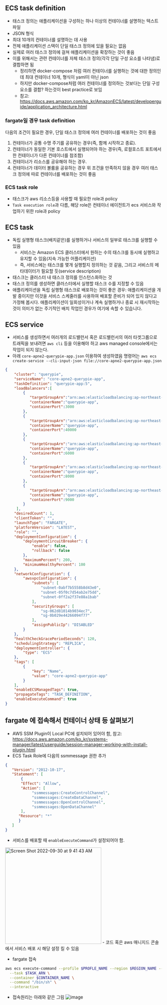 ## ECS task definition
- 태스크 정의는 애플리케이션을 구성하는 하나 이상의 컨테이너를 설명하는 텍스트 파일
- JSON 형식
- 최대 10개의 컨테이너를 설명하는 데 사용
- 전체 애플리케이션 스택이 단일 태스크 정의에 있을 필요는 없음
- 실제로 여러 태스크 정의에 걸쳐 애플리케이션을 확장하는 것이 좋음
- 이를 위해서는 관련 컨테이너를 자체 태스크 정의(각각 단일 구성 요소를 나타냄)로 결합하면 됨
  - 정리하면 docker-compose 처럼 여러 컨테이너를 실행하는 것에 대한 정의인데 최대 컨테이너 10개, 형식이 yaml이 아닌 json
  - 하지만 docker-compose처럼 여러 컨테이너를 정의하는 것보다는 단일 구성 요소를 결합? 하는것이 best practice로 보임
  - 참고: https://docs.aws.amazon.com/ko_kr/AmazonECS/latest/developerguide/application_architecture.html

### fargate일 경우 task definition
다음의 조건이 필요한 경우, 단일 태스크 정의에 여러 컨테이너를 배포하는 것이 좋음
1. 컨테이너가 공통 수명 주기를 공유하는 경우(즉, 함께 시작하고 종료).
2. 컨테이너가 동일한 기본 호스트에서 실행되어야 하는 경우(즉, 로컬호스트 포트에서 한 컨테이너가 다른 컨테이너를 참조함)
3. 컨테이너가 리소스를 공유해야 하는 경우.
4. 컨테이너가 데이터 볼륨을 공유하는 경우
위 조건을 만족하지 않을 경우 여러 태스크 정의에 따로 컨테이너를 배포하는 것이 좋음

### ECS task role
- 태스크가 aws 리소스등을 사용할 때 필요한 role과 policy
- `Task execution role`과 다름, 해당 role은 컨테이너 에이전트가 ecs 서비스와 작업하기 위한 role과 policy

## ECS task
- 독립 실행형 태스크(배치같은)를 실행하거나 서비스의 일부로 태스크를 실행할 수 있음
  - 서비스는 Amazon ECS 클러스터에서 원하는 수의 태스크를 동시에 실행하고 유지할 수 있음(지속 가능한 어플리케이션)
  - 즉, 서비스에는 태스크를 몇개 실행할지 정의하는 것 같음, 그리고 서비스의 메타데이터가 필요할 듯(service description)
- 태스크는 클러스터 내 태스크 정의를 인스턴스화하는 것
- 태스크 정의를 생성하면 클러스터에서 실행할 태스크 수를 지정할 수 있음
- 애플리케이션을 독립 실행형 태스크로 배포하는 것이 좋은 경우: 애플리케이션을 개발 중이지만 이것을 서비스 스케줄러를 사용하여 배포할 준비가 되어 있지 않다고 가정해 봅시다. 애플리케이션이 일회성이거나 계속 실행하거나 종료 시 재시작하는 것이 의미가 없는 주기적인 배치 작업인 경우가 여기에 속할 수 있습니다.

## ECS service
- 서비스를 생성하면서 여러개의 로드밸런서 혹은 로드밸런서의 여러 타겟그룹으로 트래픽을 보내려면 `aws cli` 등을 이용해야 하고 aws managed console에서는 작업이 되지 않는다.
- 아래 `core-apne2-querypie-app.json` 이용하여 생성하였음 명령어는 `aws ecs create-service --cli-input-json file://core-apne2-querypie-app.json`
```json
{
    "cluster": "querypie",
    "serviceName": "core-apne2-querypie-app",
    "taskDefinition": "querypie-app:5",
    "loadBalancers":[
        {  
           "targetGroupArn":"arn:aws:elasticloadbalancing:ap-northeast-2:433719637643:targetgroup/querypie-middleware-3000/c32247195202145d",
           "containerName":"querypie-app",
           "containerPort":3000
        },
        {  
           "targetGroupArn":"arn:aws:elasticloadbalancing:ap-northeast-2:433719637643:targetgroup/querypie-middleware-40000/4f20cc4926253364",
           "containerName":"querypie-app",
           "containerPort":40000
        },
        {  
           "targetGroupArn":"arn:aws:elasticloadbalancing:ap-northeast-2:433719637643:targetgroup/querypie-middleware-6000/7bfbd203de0450dd",
           "containerName":"querypie-app",
           "containerPort":6000
        },
        {  
           "targetGroupArn":"arn:aws:elasticloadbalancing:ap-northeast-2:433719637643:targetgroup/querypie-middleware-8000/636ef598ed869da6",
           "containerName":"querypie-app",
           "containerPort":8000
        },
        {  
           "targetGroupArn":"arn:aws:elasticloadbalancing:ap-northeast-2:433719637643:targetgroup/querypie-middleware-9000/0c3aba2cfe723d68",
           "containerName":"querypie-app",
           "containerPort":9000
        }
     ],
    "desiredCount": 1,
    "clientToken": "",
    "launchType": "FARGATE",
    "platformVersion": "LATEST",
    "role": "",
    "deploymentConfiguration": {
        "deploymentCircuitBreaker": {
            "enable": false,
            "rollback": false
        },
        "maximumPercent": 200,
        "minimumHealthyPercent": 100
    },
    "networkConfiguration": {
        "awsvpcConfiguration": {
            "subnets": [
                "subnet-0abf7b5558b8d43e0",
                "subnet-05f0c7d54ab2e75dd",
                "subnet-0ff2a2f37e88a1bab"
            ],
            "securityGroups": [
                "sg-062d81014b9034ec7",
                "sg-0b029e44266094f77"
            ],
            "assignPublicIp": "DISABLED"
        }
    },
    "healthCheckGracePeriodSeconds": 120,
    "schedulingStrategy": "REPLICA",
    "deploymentController": {
        "type": "ECS"
    },
    "tags": [
        {
            "key": "Name",
            "value": "core-apne2-querypie-app"
        }
    ],
    "enableECSManagedTags": true,
    "propagateTags": "TASK_DEFINITION",
    "enableExecuteCommand": true
}
```

## fargate 에 접속해서 컨테이너 상태 등 살펴보기
- AWS SSM Plugin이 Local PC에 설치되어 있어야 함, 참고: https://docs.aws.amazon.com/ko_kr/systems-manager/latest/userguide/session-manager-working-with-install-plugin.html
- ECS Task Role에 다음의 ssmmessage 권한 추가
```json
{
   "Version": "2012-10-17",
   "Statement": [
       {
       "Effect": "Allow",
       "Action": [
            "ssmmessages:CreateControlChannel",
            "ssmmessages:CreateDataChannel",
            "ssmmessages:OpenControlChannel",
            "ssmmessages:OpenDataChannel"
       ],
      "Resource": "*"
      }
   ]
}
```
- 서비스를 배포할 때 `enableExecuteCommand`가 설정되어야 함.
<img width="309" alt="Screen Shot 2022-09-30 at 9 41 43 AM" src="https://user-images.githubusercontent.com/33619494/193165906-05e791b3-e1d1-4f73-bb46-0c32a2aaaeb9.png">
  - 코드 혹은 aws 매니지드 콘솔에서 서비스 배포 시 해당 설정 킬 수 있음

- fargate 접속
```bash
aws ecs execute-command --profile $PROFLE_NAME --region $REGION_NAME --cluster $CLUSTER_ARN \
  --task $TASK_ARN \
  --container $CONTAINER_NAME \
  --command "/bin/sh" \
  --interactive
```
- 접속원리는 아래와 같은 그림
![image](https://user-images.githubusercontent.com/33619494/193166305-8b6ba9a1-3f2d-44a6-9a65-9699e8691bf9.png)